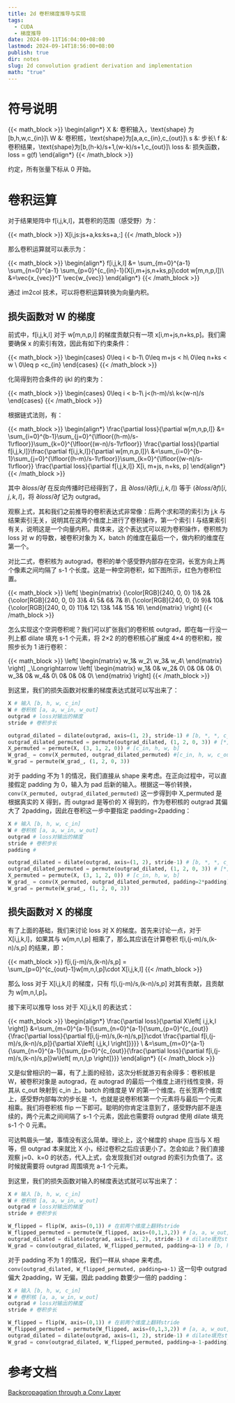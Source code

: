 ```yaml
---
title: 2d 卷积梯度推导与实现
tags:
  - CUDA
  - 梯度推导
date: 2024-09-11T16:04:00+08:00
lastmod: 2024-09-14T18:56:00+08:00
publish: true
dir: notes
slug: 2d convolution gradient derivation and implementation
math: "true"
---
```


# 符号说明

{{< math_block >}}
\begin{align*}
X &: 卷积输入，\text{shape} 为[b,h,w,c_{in}]\\
W &: 卷积核，\text{shape}为[a,a,c_{in},c_{out}]\\
s &: 步长\\
f &: 卷积结果，\text{shape}为[b,(h-k)/s+1,(w-k)/s+1,c_{out}]\\
loss &: 损失函数，loss = g(f)
\end{align*}
{{< /math_block >}}

约定，所有张量下标从 0 开始。

# 卷积运算

对于结果矩阵中 f\[i,j,k,l\]，其卷积的范围（感受野）为：

{{< math_block >}}
X[i,js:js+a,ks:ks+a,:]
{{< /math_block >}}

那么卷积运算就可以表示为：

{{< math_block >}}
\begin{align*}
f[i,j,k,l] &= \sum_{m=0}^{a-1} \sum_{n=0}^{a-1} \sum_{p=0}^{c_{in}-1}(X[i,m+js,n+ks,p]\cdot w[m,n,p,l])\\
&=\vec{x_{vec}}^T  \vec{w_{vec}}
\end{align*}
{{< /math_block >}}

通过 im2col 技术，可以将卷积运算转换为向量内积。

## 损失函数对 W 的梯度

前式中，f\[i,j,k,l\] 对于 w\[m,n,p,l\] 的梯度贡献只有一项 x\[i,m+js,n+ks,p\]。我们需要确保 x 的索引有效，因此有如下约束条件：

{{< math_block >}}
\begin{cases}
0\leq i < b-1\\
0\leq m+js < h\\
0\leq n+ks < w \\
0\leq p <c_{in}
\end{cases}
{{< /math_block >}}

化简得到符合条件的 ijkl 的约束为：

{{< math_block >}}
\begin{cases}
0\leq i < b-1\\
j<(h-m)/s\\
k<(w-n)/s
\end{cases}
{{< /math_block >}}

根据链式法则，有：

{{< math_block >}}
\begin{align*}
\frac{\partial  loss}{\partial w[m,n,p,l]} 
&= \sum_{i=0}^{b-1}\sum_{j=0}^{\lfloor{(h-m)/s-1\rfloor}}\sum_{k=0}^{\lfloor{(w-n)/s-1\rfloor}} \frac{\partial loss}{\partial f[i,j,k,l]}\frac{\partial f[i,j,k,l]}{\partial w[m,n,p,l]}\\
&=\sum_{i=0}^{b-1}\sum_{j=0}^{\lfloor{(h-m)/s-1\rfloor}}\sum_{k=0}^{\lfloor{(w-n)/s-1\rfloor}} \frac{\partial loss}{\partial f[i,j,k,l]} X[i, m+js, n+ks, p]
\end{align*}
{{< /math_block >}}

其中 $\partial{loss} /\partial f$ 在反向传播时已经得到了，且 $\partial{loss} /(\partial {f[i,j,k,l]})$ 等于 $(\partial{loss} /\partial {f})[i,j,k,l]$，将 $\partial{loss} /\partial f$ 记为 outgrad。

观察上式，其和我们之前推导的卷积表达式非常像：后两个求和项的索引为 j,k 与结果索引无关，说明其在这两个维度上进行了卷积操作，第一个索引 l 与结果索引有关，说明这是一个向量内积。具体来，这个表达式可以视为卷积操作，卷积核为 loss 对 w 的导数，被卷积对象为 X，batch 的维度在最后一个，做内积的维度在第一个。

对比二式，卷积核为 autograd，卷积的单个感受野内部存在空洞，长宽方向上两个像素之间均隔了 s-1 个长度。这是一种空洞卷积，如下图所示，红色为卷积位置。

{{< math_block >}}
\left[ \begin{matrix}
	{\color[RGB]{240, 0, 0} 1}&		2&		{\color[RGB]{240, 0, 0} 3}&		4\\
	5&		6&		7&		8\\
	{\color[RGB]{240, 0, 0} 9}&		10&		{\color[RGB]{240, 0, 0} 11}&		12\\
	13&		14&		15&		16\\
\end{matrix} \right]
{{< /math_block >}}

怎么实现这个空洞卷积呢？我们可以扩张我们的卷积核 outgrad，即在每一行没一列上都 dilate 填充 s-1 个元素，将 2×2 的的卷积核心扩展成 4×4 的卷积和，按照步长为 1 进行卷积：

{{< math_block >}}
\left[ \begin{matrix}
	w_1&		w_2\\
	w_3&		w_4\\
\end{matrix} \right] \,\,\Longrightarrow \left[ \begin{matrix}
	w_1&		0&		w_2&		0\\
	0&		0&		0&		0\\
	w_3&		0&		w_4&		0\\
	0&		0&		0&		0\\
\end{matrix} \right]
{{< /math_block >}}

到这里，我们的损失函数对权重的梯度表达式就可以写出来了：

```python
X # 输入 [b, h, w, c_in]
W # 卷积核 [a, a, w_in, w_out]
outgrad # loss对输出的梯度
stride # 卷积步长

outgrad_dilated = dilate(outgrad, axis=(1, 2), stride-1) # [b, *, *, c_out]
outgrad_dilated_permuted = permute(outgrad_dilated, (1, 2, 0, 3)) # [*, *, b, cout]
X_permuted = permute(X, (3, 1, 2, 0)) # [c_in, h, w, b]
W_grad_ = conv(X_permuted, outgrad_dilated_permuted) #[c_in, h, w, c_out]
W_grad = permute(W_grad_, (1, 2, 0, 3))
```

对于 padding 不为 1 的情况，我们直接从 shape 来考虑。在正向过程中，可以直接假定 padding 为 0，输入为 pad 后新的输入。根据这一等价转换，`conv(X_permuted, outgrad_dilated_permuted)` 这一步得到中 X_permuted 是根据真实的 X 得到，而 outgrad 是等价的 X 得到的，作为卷积核的 outgrad 其偏大了 2padding，因此在卷积这一步中要指定 padding=2padding：

```python
X # 输入 [b, h, w, c_in]
W # 卷积核 [a, a, w_in, w_out]
outgrad # loss对输出的梯度
stride # 卷积步长
padding # 

outgrad_dilated = dilate(outgrad, axis=(1, 2), stride-1) # [b, *, *, c_out]
outgrad_dilated_permuted = permute(outgrad_dilated, (1, 2, 0, 3)) # [*, *, b, cout]
X_permuted = permute(X, (3, 1, 2, 0)) # [c_in, h, w, b]
W_grad_ = conv(X_permuted, outgrad_dilated_permuted, padding=2*padding) #[c_in, h, w, c_out]
W_grad = permute(W_grad_, (1, 2, 0, 3))
```

## 损失函数对 X 的梯度

有了上面的基础，我们来讨论 loss 对 X 的梯度。首先来讨论一点，对于 X\[i,j,k,l\]，如果其与 w\[m,n,l,p\] 相乘了，那么其应该在计算卷积 f\[i,(j-m)/s,(k-n)/s,p\] 的结果，即：

{{< math_block >}}
f[i,(j-m)/s,(k-n)/s,p] = \sum_{p=0}^{c_{out}-1}w[m,n,l,p]\cdot X[i,j,k,l]
{{< /math_block >}}

那么 loss 对于 X\[i,j,k,l\] 的梯度，只有 f\[i,(j-m)/s,(k-n)/s,p\] 对其有贡献，且贡献为 w\[m,n,l,p\]。

接下来可以推导 loss 对于 X\[i,j,k,l\] 的表达式：

{{< math_block >}}
\begin{align*}
\frac{\partial loss}{\partial X\left[ i,j,k,l \right]}
&=\sum_{m=0}^{a-1}{\sum_{n=0}^{a-1}{\sum_{p=0}^{c_{out}}{\frac{\partial loss}{\partial f[i,(j-m)/s,(k-n)/s,p]}\cdot \frac{\partial f[i,(j-m)/s,(k-n)/s,p]}{\partial X\left[ i,j,k,l \right]}}}}
\\
&=\sum_{m=0}^{a-1}{\sum_{n=0}^{a-1}{\sum_{p=0}^{c_{out}}{\frac{\partial loss}{\partial f[i,(j-m)/s,(k-n)/s,p]}w\left[ m,n,l,p \right]}}}
\end{align*}
{{< /math_block >}}

又是似曾相识的一幕，有了上面的经验，这次分析就游刃有余得多：卷积核是 W，被卷积对象是 autograd，在 autograd 的最后一个维度上进行线性变换，将其从 c_out 映射到 c_in 上。batch 的维度是 W 的第一个维度。在长宽两个维度上，感受野内部每次的步长是 -1，也就是说卷积核第一个元素将与最后一个元素相乘。我们将卷积核 flip 一下即可。聪明的你肯定注意到了，感受野内部不是连续的，两个元素之间间隔了 s-1 个元素，因此也需要将 outgrad 使用 dilate 填充 s-1 个 0 元素。

可达鸭眉头一皱，事情没有这么简单。理论上，这个梯度的 shape 应当与 X 相等，但 outgrad 本来就比 X 小，经过卷积之后应该更小了。怎会如此？我们直接观察 j=0、k=0 的状态，代入上式，会发现我们对 outgrad 的索引为负值了。这时候就需要将 outgrad 周围填充 a-1 个元素。

到这里，我们的损失函数对输入的梯度表达式就可以写出来了：

```python
X # 输入 [b, h, w, c_in]
W # 卷积核 [a, a, w_in, w_out]
outgrad # loss对输出的梯度
stride # 卷积步长

W_flipped = flip(W, axis=(0,1)) # 在前两个维度上翻转stride
W_flipped_permuted = permute(W_flipped, axis=(0,1,3,2)) # [a, a, w_out, w_in]
outgrad_dilated = dilate(outgrad, axis=(1, 2), stride-1) # dilate填充stride-1个0
W_grad = conv(outgrad_dilated, W_flipped_permuted, padding=a-1) # [b, h, w, c_in]

```

对于 padding 不为 1 的情况，我们一样从 shape 来考虑。`conv(outgrad_dilated, W_flipped_permuted, padding=a-1)` 这一句中 outgrad 偏大 2padding，W 无偏，因此 padding 数要少一倍的 padding：

```python
X # 输入 [b, h, w, c_in]
W # 卷积核 [a, a, w_in, w_out]
outgrad # loss对输出的梯度
stride # 卷积步长

W_flipped = flip(W, axis=(0,1)) # 在前两个维度上翻转stride
W_flipped_permuted = permute(W_flipped, axis=(0,1,3,2)) # [a, a, w_out, w_in]
outgrad_dilated = dilate(outgrad, axis=(1, 2), stride-1) # dilate填充stride-1个0
W_grad = conv(outgrad_dilated, W_flipped_permuted, padding=a-1-padding) # [b, h, w, c_in]

```

# 参考文档

[Backpropagation through a Conv Layer](https://johnwlambert.github.io/conv-backprop/)
